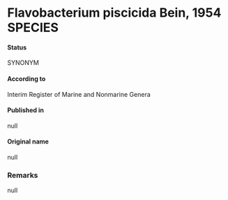 # Flavobacterium piscicida Bein, 1954 SPECIES

#### Status
SYNONYM

#### According to
Interim Register of Marine and Nonmarine Genera

#### Published in
null

#### Original name
null

### Remarks
null
